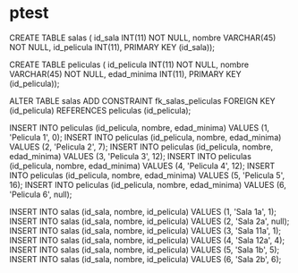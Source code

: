 # ptest

CREATE TABLE salas (
  id_sala INT(11) NOT NULL,
  nombre VARCHAR(45) NOT NULL,
  id_pelicula INT(11),
  PRIMARY KEY (id_sala));

CREATE TABLE peliculas (
  id_pelicula INT(11) NOT NULL,
  nombre VARCHAR(45) NOT NULL,
  edad_minima INT(11),
  PRIMARY KEY (id_pelicula));

ALTER TABLE salas ADD CONSTRAINT fk_salas_peliculas
  FOREIGN KEY (id_pelicula)
  REFERENCES peliculas (id_pelicula);


INSERT INTO peliculas (id_pelicula, nombre, edad_minima)
VALUES (1, 'Pelicula 1', 0);
INSERT INTO peliculas (id_pelicula, nombre, edad_minima)
VALUES (2, 'Pelicula 2', 7);
INSERT INTO peliculas (id_pelicula, nombre, edad_minima)
VALUES (3, 'Pelicula 3', 12);
INSERT INTO peliculas (id_pelicula, nombre, edad_minima)
VALUES (4, 'Pelicula 4', 12);
INSERT INTO peliculas (id_pelicula, nombre, edad_minima)
VALUES (5, 'Pelicula 5', 16);
INSERT INTO peliculas (id_pelicula, nombre, edad_minima)
VALUES (6, 'Pelicula 6', null);

INSERT INTO salas (id_sala, nombre, id_pelicula)
VALUES (1, 'Sala 1a', 1);
INSERT INTO salas (id_sala, nombre, id_pelicula)
VALUES (2, 'Sala 2a', null);
INSERT INTO salas (id_sala, nombre, id_pelicula)
VALUES (3, 'Sala 11a', 1);
INSERT INTO salas (id_sala, nombre, id_pelicula)
VALUES (4, 'Sala 12a', 4);
INSERT INTO salas (id_sala, nombre, id_pelicula)
VALUES (5, 'Sala 1b', 5);
INSERT INTO salas (id_sala, nombre, id_pelicula)
VALUES (6, 'Sala 2b', 6);
